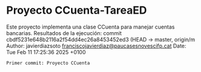 # Proyecto CCuenta-TareaED
Este proyecto implementa una clase CCuenta para manejar cuentas bancarias. 
Resultados de la ejecución: commit cbdf5231e648b2116a2f54dd4ec26a8453452ed3 (HEAD -> master, origin/m
Author: javierdiazsoto <franciscojavierdiaz@paucasesnovescifp.cat>
Date:   Tue Feb 11 17:25:36 2025 +0100

    Primer commit: Proyecto CCuenta
